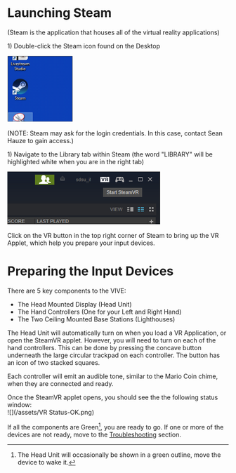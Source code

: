 # Launching Steam

\(Steam is the application that houses all of the virtual reality applications\)

1\) Double-click the Steam icon found on the Desktop

![](/assets/Desktop-Steam.png)

\(NOTE: Steam may ask for the login credentials. In this case, contact Sean Hauze to gain access.\)



1\) Navigate to the Library tab within Steam \(the word "LIBRARY" will be highlighted white when you are in the right tab\)

![](/assets/Steam-VR-Button.png)

Click on the VR button in the top right corner of Steam to bring up the VR Applet, which help you prepare your input devices.

# Preparing the Input Devices

There are 5 key components to the VIVE:

* The Head Mounted Display \(Head Unit\)
* The Hand Controllers \(One for your Left and Right Hand\)
* The Two Ceiling Mounted Base Stations \(Lighthouses\)

The Head Unit will automatically turn on when you load a VR Application, or open the SteamVR applet. However, you will need to turn on each of the hand controllers. This can be done by pressing the concave button underneath the large circular trackpad on each controller. The button has an icon of two stacked squares.

Each controller will emit an audible tone, similar to the Mario Coin chime, when they are connected and ready.

Once the SteamVR applet opens, you should see the the following status window:  
![](/assets/VR Status-OK.png)

If all the components are Green[^1], you are ready to go. If one or more of the devices are not ready, move to the [Troubleshooting](/troubleshooting.md) section.

[^1]: The Head Unit will occasionally be shown in a green outline, move the device to wake it.

